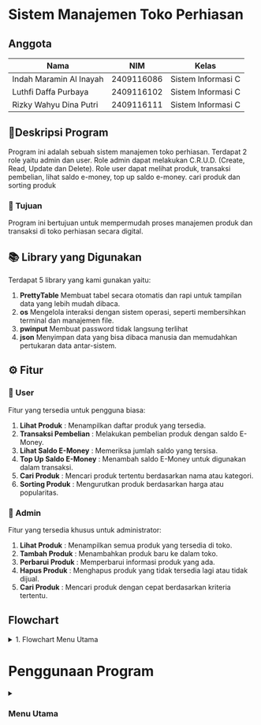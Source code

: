 # Sistem Manajemen Toko Perhiasan

## Anggota

| Nama                      | NIM           | Kelas             |
|---------------------------|---------------|-------------------|
| Indah Maramin Al Inayah   | 2409116086    | Sistem Informasi C |
| Luthfi Daffa Purbaya      | 2409116102    | Sistem Informasi C |
| Rizky Wahyu Dina Putri    | 2409116111    | Sistem Informasi C |

## 📄Deskripsi Program
Program ini adalah sebuah sistem manajemen toko perhiasan. Terdapat 2 role yaitu admin dan user. Role admin dapat melakukan C.R.U.D. (Create, Read, Update dan Delete). Role user dapat melihat produk, transaksi pembelian, lihat saldo e-money, top up saldo e-money. cari produk dan sorting produk

### 🎯 Tujuan
Program ini bertujuan untuk mempermudah proses manajemen produk dan transaksi di toko perhiasan secara digital.

## 📚 Library yang Digunakan
Terdapat 5 library yang kami gunakan yaitu:
1. **PrettyTable**
   Membuat tabel secara otomatis dan rapi untuk tampilan data yang lebih mudah dibaca.
2. **os**
   Mengelola interaksi dengan sistem operasi, seperti membersihkan terminal dan manajemen file.
3. **pwinput** 
   Membuat password tidak langsung terlihat
4. **json**
   Menyimpan data yang bisa dibaca manusia dan memudahkan pertukaran data antar-sistem.

## ⚙️ Fitur

### 👤 User
Fitur yang tersedia untuk pengguna biasa:

1. **Lihat Produk** : Menampilkan daftar produk yang tersedia.
2. **Transaksi Pembelian** : Melakukan pembelian produk dengan saldo E-Money.
3. **Lihat Saldo E-Money** : Memeriksa jumlah saldo yang tersisa.
4. **Top Up Saldo E-Money** : Menambah saldo E-Money untuk digunakan dalam transaksi.
5. **Cari Produk** : Mencari produk tertentu berdasarkan nama atau kategori.
6. **Sorting Produk** : Mengurutkan produk berdasarkan harga atau popularitas.

### 🔧 Admin
Fitur yang tersedia khusus untuk administrator:

1. **Lihat Produk** : Menampilkan semua produk yang tersedia di toko.
2. **Tambah Produk** : Menambahkan produk baru ke dalam toko.
3. **Perbarui Produk** : Memperbarui informasi produk yang ada.
4. **Hapus Produk** : Menghapus produk yang tidak tersedia lagi atau tidak dijual.
5. **Cari Produk** : Mencari produk dengan cepat berdasarkan kriteria tertentu.

## Flowchart

<details>
  <summary>1. Flowchart Menu Utama</summary>
  <img ![PA](https://github.com/user-attachments/assets/4bac4782-3ef2-442f-9729-09db028551f3)>
</details>


# Penggunaan Program

<details>
<summary><h3>Menu Utama</h3></summary>

![Screenshot 2024-11-07 104302](https://github.com/user-attachments/assets/95e179be-037f-4f43-953b-34599791cde5)

Tampilan yang pertama kali muncul saat menjalankan program adalah menu utama. Disini terdapat 3 pilihan yaitu Login, Registrasi dan Keluar.

<details>
<summary><h3>🔑Menu Login</h3></summary>
   
### Login Admin

![Screenshot 2024-11-07 104521](https://github.com/user-attachments/assets/26278fc1-bdc1-43af-a65b-6e9fe2eb34ef)

Jika ingin masuk ke menu admin masukkan:
nama akun: admin
password: admin123
Jika benar maka akan di arahkan ke menu admin.

### Login User

![Screenshot 2024-11-07 104954](https://github.com/user-attachments/assets/338f5c2e-32f4-4387-85c0-7df25dcba0c4)

Jika nomor 1 yang di input di menu awal, maka akan diarahkan untuk login. Pertama masukkan nama akun yang sudah terdaftar.

![Screenshot 2024-11-07 105003](https://github.com/user-attachments/assets/997b6870-a39f-485e-85d4-bef660120329)

Lalu masukkan password yang sesuai dengan nama akun yang telah diinput sebelumnya.

![Screenshot 2024-11-07 105012](https://github.com/user-attachments/assets/f0293042-1879-4acf-aedf-f5d721960126)

Jika nama akun dan password yang di input benar maka akan muncul login sukses dan akan di arahkan ke menu user.

### Registrasi

![Screenshot 2024-11-07 105536](https://github.com/user-attachments/assets/a10da00a-e218-45d4-bc23-ade6bbd8927b)

Jika nomor 2 yang diinput di menu awal, maka akan di arahkan untuk registrasi telebih dahulu untuk membuat akun. Pertama masukkan nama akun yang ingin di registrasi.

**Gambar**
Lalu masukkan password

**Gambar**

Jika berhasil maka akan muncul pesan akun sudah terdaftar.

### Keluar Program

![Screenshot 2024-11-07 110001](https://github.com/user-attachments/assets/a6978fca-9ddf-4aa7-8b84-e64843ec66f0)

Jika nomor 3 yang di input di menu utama, maka program akan berhenti dan menampilkan pesan di atas.

</details>

<details>
<summary><h3>🔧Menu Admin</h3></summary>

![Screenshot 2024-11-07 110105](https://github.com/user-attachments/assets/9c561710-95c8-4b5c-98dd-f53520f90c75)

Berikut adalah menu admin jika di menu login memasukkan nama dan password admin.

### Tampilkan Produk

![Screenshot 2024-11-07 110217](https://github.com/user-attachments/assets/304f34d8-81e6-4494-a637-4298cb79864e)

Jika nomor 1 yang diinput maka akan menampilkan apa saja produk perhiasan dengan tabel yang rapi.

### Tambah Produk

![Screenshot 2024-11-07 110506](https://github.com/user-attachments/assets/606dbf4f-5e09-495d-9d43-55bce58010e9)

Jika nomor 2 yang diinput maka akan masuk ke menu menambahkan produk. Masukkan nama produk yang ingin ditambah

![Screenshot 2024-11-07 110540](https://github.com/user-attachments/assets/b1f8f9cc-17fe-4946-85a8-653e05a522c0)

Jika nama produk sudah diinput maka diarahkan untuk memasukkan harga produk. Harga produk tidah boleh melebihi dari 10 digit.

![Screenshot 2024-11-07 110655](https://github.com/user-attachments/assets/2ea20d9a-709c-4aff-815f-0572918038e2)

Apabila memasukkan harga produk melebihi 10 digit, maka akan menampilkan pesan diatas.

![Screenshot 2024-11-07 110815](https://github.com/user-attachments/assets/4c503bd1-f798-42d1-997a-32897f3197ab)

Selanjutnya masukkan stok produk

![Screenshot 2024-11-07 110836](https://github.com/user-attachments/assets/240b3431-20ee-4f20-a1ab-d320015eb1c0)

Jika berhasil maka akan muncul pesan seperti gambar di atas.

### Perbarui Produk

![Screenshot 2024-11-07 111206](https://github.com/user-attachments/assets/a76bb186-faee-4f10-8464-8a0647dbd258)

Jika nomor 3 yang diinput maka akan masuk ke menu memperbarui produk. Tekan enter untuk melanjutkan.

![Screenshot 2024-11-07 111337](https://github.com/user-attachments/assets/030c77b6-e37d-425b-aa35-def3c2caf200)

Jika sudah di enter, maka admin harus memasukkan nama produk yang akan diperbarui.

![Screenshot 2024-11-07 111404](https://github.com/user-attachments/assets/7b37afcd-ddd1-46aa-898f-eb98095ae92b)

Jika sudah memasukkan nama produk yang ingin di perbarui, lanjut memasukkan nama produk yang baru. Kosongkan jika tidak jadi mengubah.

![Screenshot 2024-11-07 111511](https://github.com/user-attachments/assets/7f2649c0-3348-47bf-b9fd-3f8f8f032184)

Selanjutnya memasukkan harga baru.

![Screenshot 2024-11-07 111535](https://github.com/user-attachments/assets/c04f389f-4075-4c21-8094-284378b2b830)

Lalu memasukkan stok produk yang baru.

![Screenshot 2024-11-07 111555](https://github.com/user-attachments/assets/651296c6-b081-4700-9070-c27a8ee14a27)

Jika berhasil maka akan menampilkan pesan di atas.

### Hapus Produk

![Screenshot 2024-11-07 112121](https://github.com/user-attachments/assets/5a15ee64-820e-4f4f-8ff7-17bac7cdb807)

Jika nomor 4 yang diinput maka akan masuk ke menu menghapus produk. Tekan enter untuk melanjutkan.

![Screenshot 2024-11-07 112150](https://github.com/user-attachments/assets/f71797f4-afea-42d0-ad0e-87f8af9a4416)

Memasukkan nama produk yang ingin dihapus

![Screenshot 2024-11-07 112227](https://github.com/user-attachments/assets/7ef3d00e-b663-4d12-8eee-c786eb527c1f)

Selanjutnya admin akan ditanya untuk meyakinkan apakah ingin menghapus produk tersebut. 

![Screenshot 2024-11-07 112256](https://github.com/user-attachments/assets/d754db1a-e6ee-40b9-9ded-374182cb9598)

Jika 'y' maka akan menampilkan pesan diatas yang berarti produk sudah dihapus.

![Screenshot 2024-11-07 112339](https://github.com/user-attachments/assets/f588f9e8-d9e3-427a-9161-80da3d75f146)

Jika 'n' maka akan menampilkan pesan diatas yang berarti produk tidak jadi dihapus.

### Cari Produk

![Screenshot 2024-11-07 112405](https://github.com/user-attachments/assets/e8831bf2-c600-4026-8546-2588f8fb18d2)

Jika nomor 5 yang diinput maka akan masuk ke menu mencari produk. Memasukkan kata kunci pencarian yang ingin dicari.

![Screenshot 2024-11-07 112452](https://github.com/user-attachments/assets/3a860d4d-41c8-4060-8096-38014895d735)

Jila sudah memasukkan kata kunci, maka akan menampilkan produk yang ingin dicari.

### Logout

Gambar

Jika nomor 6 yang diinput maka akan kembali ke menu utama.

</details>

<details>
<summary><h3>👤Menu User</h3></summary>

![Screenshot 2024-11-07 114244](https://github.com/user-attachments/assets/5e864636-5258-4d4d-bc83-302eb8391eb3)

Jika nama akun dan password di menu login benar sebagai user, maka akan menampilkan menu user. Disini terdapat 5 pilihan yaitu lihat produk, lihat saldo, top up saldo, transaksi, cari produk, ![image](https://github.com/user-attachments/assets/1340ea90-3f18-4c91-817a-069deb306098)
 sorting produk dan logout.

### Lihat Produk

![Screenshot 2024-11-07 112837](https://github.com/user-attachments/assets/3d8d1041-a244-4b02-9e16-0a42d4474375)

Jika nomor 1 yang diinput maka akan menampilkan semua produk. Tekan enter untuk melanjutkan.

### Lihat Saldo E-Money

![Screenshot 2024-11-07 234820](https://github.com/user-attachments/assets/559913f6-9ca6-4a98-a724-728556b44f4a)

Jika nomor 2 yang diinput maka akan menampilkan saldo pengguna.

### Top Up Saldo E-Money

![Screenshot 2024-11-07 234928](https://github.com/user-attachments/assets/45cacda9-5b94-48fc-8d0e-5dd8f9d7cabf)

Jika nomor 3 yang diinput maka akan menampilkan pilihan nominal top up. Pengguna diarahkan memilih nominal top up.

![Screenshot 2024-11-07 235114](https://github.com/user-attachments/assets/6019e729-b8d1-4092-bc3f-d15207ec1294)

Jika sudah memilih nominal top up yang diinginkan, maka akan menampilkan top up behasil dan sisa saldo pengguna.

### Transaksi Pembelian

![Screenshot 2024-11-07 112935](https://github.com/user-attachments/assets/bafc6058-644a-434d-befc-ca1675f02310)

Jika nomor 4 yang diinput maka akan menampilkan apa saja produk perhiasan yang akan dibeli. Tekan enter untuk melanjutkan.

![Screenshot 2024-11-08 003527](https://github.com/user-attachments/assets/f5f3ac7b-1ab6-450f-acd7-3e3094826401)

Masukkan nama produk yang ingin dibeli yang sudah ditampilkan dalam tabel.

![Screenshot 2024-11-08 003612](https://github.com/user-attachments/assets/c270dc59-783c-4107-8677-787d85d145c3)

Selanjutnya masukkan jumlah yang ingin dibeli.

![Screenshot 2024-11-08 003642](https://github.com/user-attachments/assets/4b9127c1-0e79-437f-b1eb-5fb7d7b81145)

Setelah itu pengguna akan diberikan detail pembelian dan diarahkan untuk melanjutkan pembelian atau tidak.

![Screenshot 2024-11-08 003702](https://github.com/user-attachments/assets/d7bb0ae0-ea0c-442c-bbd3-546c47db5fbc)

Jika 'y' akan menampilkan invoice

![Screenshot 2024-11-08 003729](https://github.com/user-attachments/assets/e1846d85-dd21-4672-b747-4208ab744837)

sedangkan 'n' menampilkan pembelian dibatalkan.

### Cari Produk

![Screenshot 2024-11-07 113103](https://github.com/user-attachments/assets/74af3e89-54be-4f37-a1d9-9636e8b67648)

Jika nomor 5 yang diiinput maka akan diarahkan untuk mencari produk yang ingin dicari. Masukkan kata kunci pencarian produk.

![Screenshot 2024-11-07 113154](https://github.com/user-attachments/assets/f348cdfb-4abd-4e8f-8ba8-727504b26735)

Jika sudah memasukkan kata kunci pencarian, maka akan menampilkan hasil pencarian.

### Sorting Produk

Jika nomor 6 yang diinput maka akan diarahkan untuk menyorting produk

![Screenshot 2024-11-07 113234](https://github.com/user-attachments/assets/33573e3d-ae5d-486d-addf-c1769833f9d4)

Selanjutnya pengguna diarahkan untuk memilih urutan berdasarkan nama, harga atau stok.

![Screenshot 2024-11-07 113331](https://github.com/user-attachments/assets/2146d71c-5624-4858-be12-c70c8b820a8b)

Lalu akan diarahkan lagi untuk memilih opsi pengurutan menaik atau menurun.

### Logout

Jika nomor 7 yang diinput, maka akan keluar dari menu dan kembali ke menu utama.

